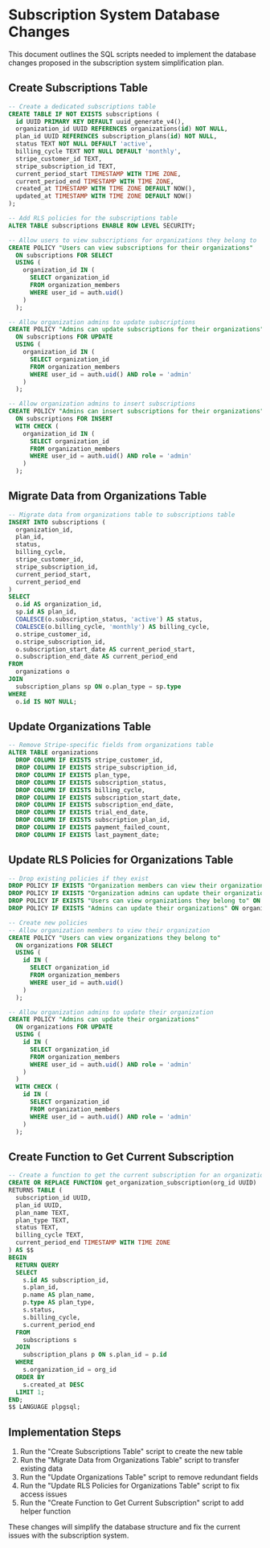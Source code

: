 # Subscription System Database Changes

This document outlines the SQL scripts needed to implement the database changes proposed in the subscription system simplification plan.

## Create Subscriptions Table

```sql
-- Create a dedicated subscriptions table
CREATE TABLE IF NOT EXISTS subscriptions (
  id UUID PRIMARY KEY DEFAULT uuid_generate_v4(),
  organization_id UUID REFERENCES organizations(id) NOT NULL,
  plan_id UUID REFERENCES subscription_plans(id) NOT NULL,
  status TEXT NOT NULL DEFAULT 'active',
  billing_cycle TEXT NOT NULL DEFAULT 'monthly',
  stripe_customer_id TEXT,
  stripe_subscription_id TEXT,
  current_period_start TIMESTAMP WITH TIME ZONE,
  current_period_end TIMESTAMP WITH TIME ZONE,
  created_at TIMESTAMP WITH TIME ZONE DEFAULT NOW(),
  updated_at TIMESTAMP WITH TIME ZONE DEFAULT NOW()
);

-- Add RLS policies for the subscriptions table
ALTER TABLE subscriptions ENABLE ROW LEVEL SECURITY;

-- Allow users to view subscriptions for organizations they belong to
CREATE POLICY "Users can view subscriptions for their organizations" 
  ON subscriptions FOR SELECT
  USING (
    organization_id IN (
      SELECT organization_id 
      FROM organization_members 
      WHERE user_id = auth.uid()
    )
  );

-- Allow organization admins to update subscriptions
CREATE POLICY "Admins can update subscriptions for their organizations" 
  ON subscriptions FOR UPDATE
  USING (
    organization_id IN (
      SELECT organization_id 
      FROM organization_members 
      WHERE user_id = auth.uid() AND role = 'admin'
    )
  );

-- Allow organization admins to insert subscriptions
CREATE POLICY "Admins can insert subscriptions for their organizations" 
  ON subscriptions FOR INSERT
  WITH CHECK (
    organization_id IN (
      SELECT organization_id 
      FROM organization_members 
      WHERE user_id = auth.uid() AND role = 'admin'
    )
  );
```

## Migrate Data from Organizations Table

```sql
-- Migrate data from organizations table to subscriptions table
INSERT INTO subscriptions (
  organization_id,
  plan_id,
  status,
  billing_cycle,
  stripe_customer_id,
  stripe_subscription_id,
  current_period_start,
  current_period_end
)
SELECT 
  o.id AS organization_id,
  sp.id AS plan_id,
  COALESCE(o.subscription_status, 'active') AS status,
  COALESCE(o.billing_cycle, 'monthly') AS billing_cycle,
  o.stripe_customer_id,
  o.stripe_subscription_id,
  o.subscription_start_date AS current_period_start,
  o.subscription_end_date AS current_period_end
FROM 
  organizations o
JOIN 
  subscription_plans sp ON o.plan_type = sp.type
WHERE 
  o.id IS NOT NULL;
```

## Update Organizations Table

```sql
-- Remove Stripe-specific fields from organizations table
ALTER TABLE organizations 
  DROP COLUMN IF EXISTS stripe_customer_id,
  DROP COLUMN IF EXISTS stripe_subscription_id,
  DROP COLUMN IF EXISTS plan_type,
  DROP COLUMN IF EXISTS subscription_status,
  DROP COLUMN IF EXISTS billing_cycle,
  DROP COLUMN IF EXISTS subscription_start_date,
  DROP COLUMN IF EXISTS subscription_end_date,
  DROP COLUMN IF EXISTS trial_end_date,
  DROP COLUMN IF EXISTS subscription_plan_id,
  DROP COLUMN IF EXISTS payment_failed_count,
  DROP COLUMN IF EXISTS last_payment_date;
```

## Update RLS Policies for Organizations Table

```sql
-- Drop existing policies if they exist
DROP POLICY IF EXISTS "Organization members can view their organization" ON organizations;
DROP POLICY IF EXISTS "Organization admins can update their organization" ON organizations;
DROP POLICY IF EXISTS "Users can view organizations they belong to" ON organizations;
DROP POLICY IF EXISTS "Admins can update their organizations" ON organizations;

-- Create new policies
-- Allow organization members to view their organization
CREATE POLICY "Users can view organizations they belong to"
  ON organizations FOR SELECT
  USING (
    id IN (
      SELECT organization_id 
      FROM organization_members 
      WHERE user_id = auth.uid()
    )
  );

-- Allow organization admins to update their organization
CREATE POLICY "Admins can update their organizations"
  ON organizations FOR UPDATE
  USING (
    id IN (
      SELECT organization_id 
      FROM organization_members 
      WHERE user_id = auth.uid() AND role = 'admin'
    )
  )
  WITH CHECK (
    id IN (
      SELECT organization_id 
      FROM organization_members 
      WHERE user_id = auth.uid() AND role = 'admin'
    )
  );
```

## Create Function to Get Current Subscription

```sql
-- Create a function to get the current subscription for an organization
CREATE OR REPLACE FUNCTION get_organization_subscription(org_id UUID)
RETURNS TABLE (
  subscription_id UUID,
  plan_id UUID,
  plan_name TEXT,
  plan_type TEXT,
  status TEXT,
  billing_cycle TEXT,
  current_period_end TIMESTAMP WITH TIME ZONE
) AS $$
BEGIN
  RETURN QUERY
  SELECT 
    s.id AS subscription_id,
    s.plan_id,
    p.name AS plan_name,
    p.type AS plan_type,
    s.status,
    s.billing_cycle,
    s.current_period_end
  FROM 
    subscriptions s
  JOIN 
    subscription_plans p ON s.plan_id = p.id
  WHERE 
    s.organization_id = org_id
  ORDER BY 
    s.created_at DESC
  LIMIT 1;
END;
$$ LANGUAGE plpgsql;
```

## Implementation Steps

1. Run the "Create Subscriptions Table" script to create the new table
2. Run the "Migrate Data from Organizations Table" script to transfer existing data
3. Run the "Update Organizations Table" script to remove redundant fields
4. Run the "Update RLS Policies for Organizations Table" script to fix access issues
5. Run the "Create Function to Get Current Subscription" script to add helper function

These changes will simplify the database structure and fix the current issues with the subscription system.